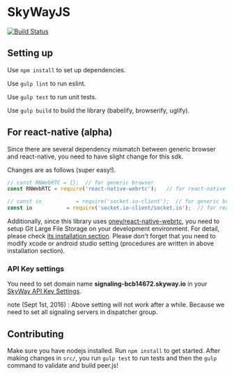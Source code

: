 # SkyWayJS

[![Build Status](http://drone.webcore.ft.nttcloud.net/api/badges/SkyWay/SkyWay-Client/status.svg)](http://drone.webcore.ft.nttcloud.net/SkyWay/SkyWay-Client)

## Setting up

Use `npm install` to set up dependencies.

Use `gulp lint` to run eslint.

Use `gulp test` to run unit tests.

Use `gulp build` to build the library (babelify, browserify, uglify).

## For react-native (alpha)

Since there are several dependency mismatch between generic browser and react-native, you need to have slight change for this sdk.

Changes are as follows (super easy!).

```src/webrtcShim.js
// const RNWebRTC = {};  // for generic browser
const RNWebRTC = require('react-native-webrtc');   // for react-native
```

```src/socket.js
// const io           = require('socket.io-client');  // for generic browser
const io           = require('socket.io-client/socket.io');  // for react-native
```

Additionally, since this library uses [oney/react-native-webrtc](https://github.com/oney/react-native-webrtc), you need to setup Git Large File Storage on your development environment. For detail, please check [its installation section](https://github.com/oney/react-native-webrtc#installation). Please don't forget that you need to modify xcode or android studio setting (procedures are written in above installation section).

### API Key settings

You need to set domain name **signaling-bcb14672.skyway.io** in your [SkyWay API Key Settings](https://skyway.io/ds/).

note (Sept 1st, 2016) : Above setting will not work after a while. Because we need to set all signaling servers in dispatcher group.

## Contributing

Make sure you have nodejs installed. Run `npm install` to get started. After making changes in `src/`, you run `gulp test` to run tests and then the `gulp` command to validate and build peer.js!
